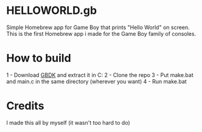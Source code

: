 # HELLOWORLD.gb
Simple Homebrew app for Game Boy that prints "Hello World" on screen.
This is the first Homebrew app i made for the Game Boy family of consoles.

# How to build
1 - Download [GBDK](https://github.com/gbdk-2020/gbdk-2020) and extract it in C:
2 - Clone the repo
3 - Put make.bat and main.c in the same directory (wherever you want)
4 - Run make.bat

# Credits
I made this all by myself (it wasn't too hard to do)

